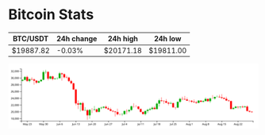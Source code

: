 # Bitcoin Stats

BTC/USDT|24h change|24h high|24h low|
|---|---|---|---|
|$19887.82|-0.03%|$20171.18|$19811.00|

<img src="./chart.svg">
